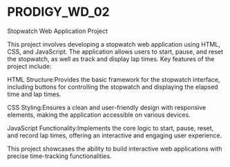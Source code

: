# PRODIGY_WD_02
 Stopwatch Web Application Project

This project involves developing a stopwatch web application using HTML, CSS, and JavaScript. The application allows users to start, pause, and reset the stopwatch, as well as track and display lap times. Key features of the project include:

HTML Structure:Provides the basic framework for the stopwatch interface, including buttons for controlling the stopwatch and displaying the elapsed time and lap times.

CSS Styling:Ensures a clean and user-friendly design with responsive elements, making the application accessible on various devices.

JavaScript Functionality:Implements the core logic to start, pause, reset, and record lap times, offering an interactive and engaging user experience.

This project showcases the ability to build interactive web applications with precise time-tracking functionalities.
